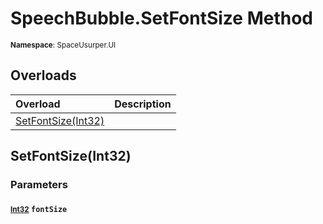 # SpeechBubble.SetFontSize Method

<small>**Namespace**: SpaceUsurper.UI</small>

## Overloads

<div markdown="1" class="member-table">

| Overload | Description |
| :------- | ----------- |
| [SetFontSize(Int32)](#Int32_) |  | 

</div>

## SetFontSize(Int32)
### Parameters
#### <small>[Int32](https://docs.microsoft.com/en-us/dotnet/api/system.int32?view=netframework-4.5)</small> `fontSize`

